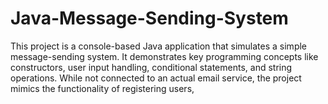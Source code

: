 # Java-Message-Sending-System
This project is a console-based Java application that simulates a simple message-sending system. It demonstrates key programming concepts like constructors, user input handling, conditional statements, and string operations. While not connected to an actual email service, the project mimics the functionality of registering users,
